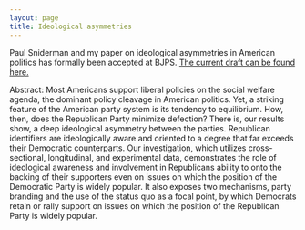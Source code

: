 ```yaml
---
layout: page
title: Ideological asymmetries
---
```


Paul Sniderman and my paper on ideological asymmetries in American politics has formally been accepted at BJPS. [The current draft can be found here.](https://dl.dropboxusercontent.com/u/42416194/published/The%20Ideological%20Asymmetry%20of%20the%20American%20Party%20System%20fin.docx)

Abstract:
Most Americans support liberal policies on the social welfare agenda, the dominant policy cleavage in American politics. Yet, a striking feature of the American party system is its tendency to equilibrium. How, then, does the Republican Party minimize defection? There is, our results show, a deep ideological asymmetry between the parties. Republican identifiers are ideologically aware and oriented to a degree that far exceeds their Democratic counterparts. Our investigation, which utilizes cross-sectional, longitudinal, and experimental data, demonstrates the role of ideological awareness and involvement in Republicans ability to onto the backing of their supporters even on issues on which the position of the Democratic Party is widely popular.  It also exposes two mechanisms, party branding and the use of the status quo as a focal point, by which Democrats retain or rally support on issues on which the position of the Republican Party is widely popular.  